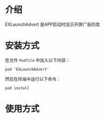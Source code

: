# 介绍
EXLaunchAdvert 是APP启动时显示开屏广告的库



# 安装方式

  在文件 `Podfile` 中加入以下内容：
 ```
 pod 'EXLaunchAdvert'
 ``` 
  然后在终端中运行以下命令：
 ```
 pod install
 ```

# 使用方式
